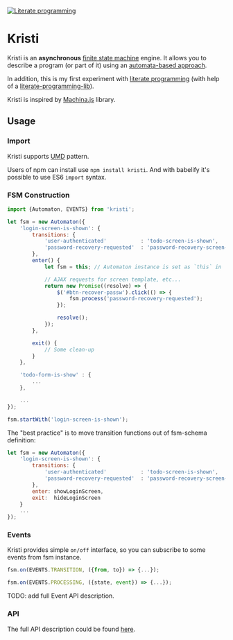 [![Literate programming][literate-image]][literate-url]

# Kristi

Kristi is an **asynchronous** [finite state machine][fsm-url] engine. It allows you to describe a program (or part of it) using an [automata-based approach][automata-url].

In addition, this is my first experiment with [literate programming](https://en.wikipedia.org/wiki/Literate_programming) (with help of a [literate-programming-lib](https://github.com/jostylr/literate-programming-lib)).

Kristi is inspired by [Machina.js](https://github.com/ifandelse/machina.js) library.

## Usage

### Import

Kristi supports [UMD](https://github.com/umdjs/umd) pattern.

Users of npm can install use `npm install kristi`. And with babelify it's possible to use ES6 `import` syntax.

### FSM Construction

```javascript
import {Automaton, EVENTS} from 'kristi';

let fsm = new Automaton({
	'login-screen-is-shown': {
		transitions: {
			'user-authenticated'           : 'todo-screen-is-shown',
			'password-recovery-requested'  : 'password-recovery-screen-is-show',
		},
		enter() {
			let fsm = this; // Automaton instance is set as `this` in `enter` and `exit`;

			// AJAX requests for screen template, etc...
			return new Promise((resolve) => {
				$('#btn-recover-passw').click(() => {
					fsm.process('password-recovery-requested');
				});

				resolve();
			});
		},

		exit() {
			// Some clean-up
		}
	},

	'todo-form-is-show' : {
		...
	},

	...
});

fsm.startWith('login-screen-is-shown');
```

The "best practice" is to move transition functions out of fsm-schema definition:

```javascript
let fsm = new Automaton({
	'login-screen-is-shown': {
		transitions: {
			'user-authenticated'           : 'todo-screen-is-shown',
			'password-recovery-requested'  : 'password-recovery-screen-is-show',
		},
		enter: showLoginScreen,
		exit:  hideLoginScreen
	}
	...
});
```

### Events

Kristi provides simple `on/off` interface, so you can subscribe to some events from fsm instance.

```javascript
fsm.on(EVENTS.TRANSITION, ({from, to}) => {...});

fsm.on(EVENTS.PROCESSING, ({state, event}) => {...});
```

TODO: add full Event API description.


### API

The full API description could be found [here][api-url].

[literate-image]: https://img.shields.io/badge/literate%20programming--brightgreen.svg
[literate-url]: https://en.wikipedia.org/wiki/Literate_programming
[fsm-url]: https://en.wikipedia.org/wiki/Finite-state_machine
[automata-url]: https://en.wikipedia.org/wiki/Automata-based_programming
[api-url]: https://github.com/AZaviruha/Kristi/blob/master/src/index.md#public-api-definition
